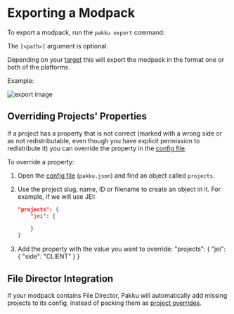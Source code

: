 # Exporting a Modpack

To export a modpack, run the `pakku export` command:

<include from="pakku-export.md" element-id="snippet-cmd"></include>

The `[<path>]` argument is optional.

Depending on your [target](Lock-File.md#properties)
this will export the modpack in the format one or both of the platforms.

Example:

<img src="screenshot_export.png" alt="export image"/>

## Overriding Projects' Properties

If a project has a property that is not correct
(marked with a wrong side or as not redistributable,
even though you have explicit permission to redistribute it)
you can override the property in the [config file](Config-File.md).

To override a property: 

1. Open the [config file](Config-File.md) (`pakku.json`)
and find an object called `projects`.

2. Use the project slug, name, ID or filename to create
an object in it. For example, if we will use JEI:
    ```JSON
    "projects": {
        "jei": {
        
        }
    }
    ```

3. Add the property with the value you want to override:
    <code-block lang="JSON" collapsible="true" collapsed-title="&quot;side&quot;: &quot;CLIENT&quot;">
    &quot;projects&quot;: {
       &quot;jei&quot;: {
           &quot;side&quot;: &quot;CLIENT&quot;
       }
    }
    </code-block>

## File Director Integration

If your modpack contains File Director, Pakku will automatically
add missing projects to its config, instead of packing them as
[project overrides](Pakku-Terminology.md#project-override).
